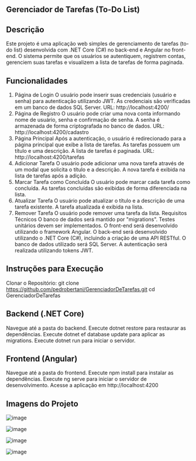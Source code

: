 Gerenciador de Tarefas (To-Do List)
---

Descrição
---

Este projeto é uma aplicação web simples de gerenciamento de tarefas (to-do list) desenvolvida com .NET Core (C#) no back-end e Angular no front-end. O sistema permite que os usuários se autentiquem, registrem contas, gerenciem suas tarefas e visualizem a lista de tarefas de forma paginada.

Funcionalidades
---

1. Página de Login
O usuário pode inserir suas credenciais (usuário e senha) para autenticação utilizando JWT.
As credenciais são verificadas em um banco de dados SQL Server.
URL: http://localhost:4200/
2. Página de Registro
O usuário pode criar uma nova conta informando nome de usuário, senha e confirmação de senha.
A senha é armazenada de forma criptografada no banco de dados.
URL: http://localhost:4200/cadastro
3. Página Principal
Após a autenticação, o usuário é redirecionado para a página principal que exibe a lista de tarefas.
As tarefas possuem um título e uma descrição.
A lista de tarefas é paginada.
URL: http://localhost:4200/tarefas
4. Adicionar Tarefa
O usuário pode adicionar uma nova tarefa através de um modal que solicita o título e a descrição.
A nova tarefa é exibida na lista de tarefas após a adição.
5. Marcar Tarefa como Concluída
O usuário pode marcar cada tarefa como concluída.
As tarefas concluídas são exibidas de forma diferenciada na lista.
6. Atualizar Tarefa
O usuário pode atualizar o título e a descrição de uma tarefa existente.
A tarefa atualizada é exibida na lista.
7. Remover Tarefa
O usuário pode remover uma tarefa da lista.
Requisitos Técnicos
O banco de dados será mantido por "migrations".
Testes unitários devem ser implementados.
O front-end será desenvolvido utilizando o framework Angular.
O back-end será desenvolvido utilizando o .NET Core (C#), incluindo a criação de uma API RESTful.
O banco de dados utilizado será SQL Server.
A autenticação será realizada utilizando tokens JWT.

Instruções para Execução
---

Clonar o Repositório:
git clone https://github.com/pedrobertani/GerenciadorDeTarefas.git
cd GerenciadorDeTarefas


Backend (.NET Core)
---

Navegue até a pasta do backend.
Execute dotnet restore para restaurar as dependências.
Execute dotnet ef database update para aplicar as migrations.
Execute dotnet run para iniciar o servidor.

Frontend (Angular)
---

Navegue até a pasta do frontend.
Execute npm install para instalar as dependências.
Execute ng serve para iniciar o servidor de desenvolvimento.
Acesse a aplicação em http://localhost:4200


Imagens do Projeto
---
![image](https://github.com/user-attachments/assets/644debaa-51d8-4c9f-b302-5b8ec4ea869a)

![image](https://github.com/user-attachments/assets/722fee04-057a-47e0-9832-0e357fff0046)

![image](https://github.com/user-attachments/assets/98875628-22b0-4509-868a-36ef38068455)

![image](https://github.com/user-attachments/assets/71643f5d-d517-4215-9043-fe085f1d8ada)
